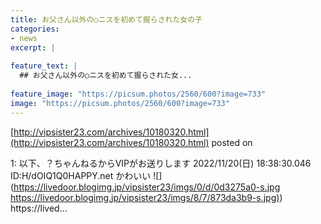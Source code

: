 ```yaml
---
title: お父さん以外の○ニスを初めて握らされた女の子
categories:
- news
excerpt: |
  
feature_text: |
  ## お父さん以外の○ニスを初めて握らされた女...
  
feature_image: "https://picsum.photos/2560/600?image=733"
image: "https://picsum.photos/2560/600?image=733"
---
```


[http://vipsister23.com/archives/10180320.html](http://vipsister23.com/archives/10180320.html)
posted on 

<!--more-->

1: 以下、？ちゃんねるからVIPがお送りします 2022/11/20(日) 18:38:30.046 ID:H/dOIQ1Q0HAPPY.net かわいい ![](https://livedoor.blogimg.jp/vipsister23/imgs/0/d/0d3275a0-s.jpg [https://livedoor.blogimg.jp/vipsister23/imgs/8/7/873da3b9-s.jpg)](https://livedoor.blogimg.jp/vipsister23/imgs/8/7/873da3b9-s.jpg)) https://lived...
